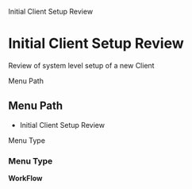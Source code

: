 
Initial Client Setup Review
# Initial Client Setup Review


Review of system level setup of a new  Client

Menu Path
## Menu Path



- Initial Client Setup Review

Menu Type
### Menu Type

**WorkFlow**

